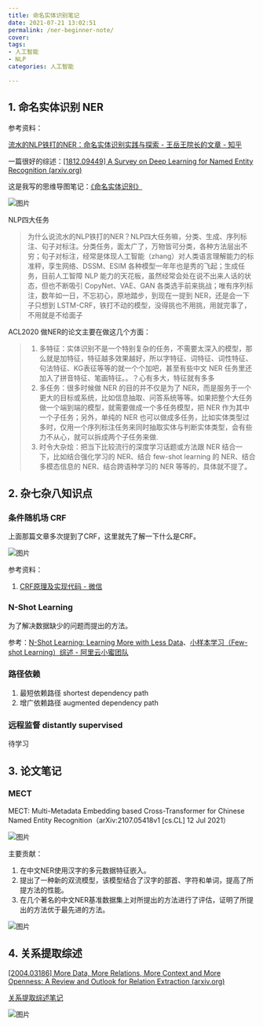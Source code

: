 ```yaml
---
title: 命名实体识别笔记
date: 2021-07-21 13:02:51
permalink: /ner-beginner-note/
cover: 
tags: 
- 人工智能
- NLP
categories: 人工智能

---
```


## 1. 命名实体识别 NER

参考资料：

[流水的NLP铁打的NER：命名实体识别实践与探索 - 王岳王院长的文章 - 知乎](https://zhuanlan.zhihu.com/p/166496466)


一篇很好的综述：[[1812.09449] A Survey on Deep Learning for Named Entity Recognition (arxiv.org)](https://arxiv.org/abs/1812.09449)

这是我写的思维导图笔记：[《命名实体识别》](https://shimo.im/mindmaps/3PCHWJCYkw98cgvR/)

![图片](https://xerrors.oss-cn-shanghai.aliyuncs.com/imgs/20210728213903-命名实体识别.jpeg)

NLP四大任务

> 为什么说流水的NLP铁打的NER？NLP四大任务嘛，分类、生成、序列标注、句子对标注。分类任务，面太广了，万物皆可分类，各种方法层出不穷；句子对标注，经常是体现人工智能（zhang）对人类语言理解能力的标准秤，孪生网络、DSSM、ESIM 各种模型一年年也是秀的飞起；生成任务，目前人工智障 NLP 能力的天花板，虽然经常会处在说不出来人话的状态，但也不断吸引 CopyNet、VAE、GAN 各类选手前来挑战；唯有序列标注，数年如一日，不忘初心，原地踏步，到现在一提到 NER，还是会一下子只想到 LSTM-CRF，铁打不动的模型，没得挑也不用挑，用就完事了，不用就是不给面子

ACL2020 做NER的论文主要在做这几个方面：

> 1. 多特征：实体识别不是一个特别复杂的任务，不需要太深入的模型，那么就是加特征，特征越多效果越好，所以字特征、词特征、词性特征、句法特征、KG表征等等的就一个个加吧，甚至有些中文 NER 任务里还加入了拼音特征、笔画特征。。？心有多大，特征就有多多
> 2. 多任务：很多时候做 NER 的目的并不仅是为了 NER，而是服务于一个更大的目标或系统，比如信息抽取、问答系统等等。如果把整个大任务做一个端到端的模型，就需要做成一个多任务模型，把 NER 作为其中一个子任务；另外，单纯的 NER 也可以做成多任务，比如实体类型过多时，仅用一个序列标注任务来同时抽取实体与判断实体类型，会有些力不从心，就可以拆成两个子任务来做.
> 3. 时令大杂烩：把当下比较流行的深度学习话题或方法跟 NER 结合一下，比如结合强化学习的 NER、结合 few-shot learning 的 NER、结合多模态信息的 NER、结合跨语种学习的 NER 等等的，具体就不提了。


## 2. 杂七杂八知识点

### 条件随机场 CRF

上面那篇文章多次提到了CRF，这里就先了解一下什么是CRF。

![图片](https://xerrors.oss-cn-shanghai.aliyuncs.com/imgs/20210729125407-image.png)

参考资料：
1. [CRF原理及实现代码 - 微信](https://mp.weixin.qq.com/s/Ql1YGJvH68K8_PIctDsU-Q)

### N-Shot Learning

为了解决数据缺少的问题而提出的方法。

参考：[N-Shot Learning: Learning More with Less Data](https://blog.floydhub.com/n-shot-learning/)、[小样本学习（Few-shot Learning）综述  - 阿里云小蜜团队](https://zhuanlan.zhihu.com/p/61215293)

### 路径依赖

1. 最短依赖路径 shortest dependency path
2. 增广依赖路径 augmented dependency path

### 远程监督 distantly supervised

待学习

## 3. 论文笔记

### MECT

MECT: Multi-Metadata Embedding based Cross-Transformer for Chinese Named Entity Recognition（arXiv:2107.05418v1  [cs.CL]  12 Jul 2021）

![图片](https://xerrors.oss-cn-shanghai.aliyuncs.com/imgs/20210721190521-image.png)

主要贡献：

1. 在中文NER使用汉字的多元数据特征嵌入。
2. 提出了一种新的双流模型，该模型结合了汉字的部首、字符和单词，提高了所提方法的性能。
3. 在几个著名的中文NER基准数据集上对所提出的方法进行了评估，证明了所提出的方法优于最先进的方法。


![图片](https://xerrors.oss-cn-shanghai.aliyuncs.com/imgs/20210721190840-image.png)

## 4. 关系提取综述

[[2004.03186] More Data, More Relations, More Context and More Openness: A Review and Outlook for Relation Extraction (arxiv.org)](https://arxiv.org/abs/2004.03186)

[关系提取综述笔记](https://shimo.im/mindmaps/d9CJx8CGD9hp9CYd/)

![图片](https://xerrors.oss-cn-shanghai.aliyuncs.com/imgs/20210729195538-关系提取综述笔记.jpeg)

